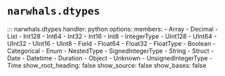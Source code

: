 # `narwhals.dtypes`

::: narwhals.dtypes
    handler: python
    options:
      members:
        - Array
        - Decimal
        - List
        - Int128
        - Int64
        - Int32
        - Int16
        - Int8
        - IntegerType
        - UInt128
        - UInt64
        - UInt32
        - UInt16
        - UInt8
        - Field
        - Float64
        - Float32
        - FloatType
        - Boolean
        - Categorical
        - Enum
        - NestedType
        - SignedIntegerType
        - String
        - Struct
        - Date
        - Datetime
        - Duration
        - Object
        - Unknown
        - UnsignedIntegerType
        - Time
      show_root_heading: false
      show_source: false
      show_bases: false
